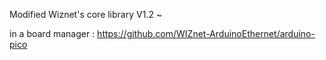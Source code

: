 Modified Wiznet's core library V1.2 ~

in a board manager : https://github.com/WIZnet-ArduinoEthernet/arduino-pico
